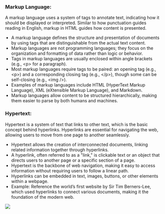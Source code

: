 <section class="explain-green">
    <!-- Comment out sections you don't want -->
    <!--<div class="banner-image"><img class="banner-img" src="https://sc-course-materials.s3.us-west-2.amazonaws.com/frontend-course/assets/html/banner-html5.png"></div>-->
    <!-- end banner image -->
    <div class="main-wrapper">
        <!-- Comment out sections you don't want -->
        <!--<div class="lead-content"><img class="leading-image" src="https://sc-course-materials.s3.us-west-2.amazonaws.com/frontend-course/assets/html/html5-logo-trans.png"></div>-->
        <!-- end leading content -->
        <div class="content-lesson">
          <h3>Markup Language:</h3>
<p>A markup language uses a system of tags to annotate text, indicating how it should be displayed or interpreted. Similar to how punctuation guides reading in English, markup in HTML guides how content is presented.</p>
<ul style="list-style-type: disc; padding-left: 20px;">
    <li>A markup language defines the structure and presentation of documents by using tags that are distinguishable from the actual text content.</li>
    <li>Markup languages are not programming languages; they focus on the organization and formatting of data rather than logic or behavior.</li>
    <li>Tags in markup languages are usually enclosed within angle brackets (e.g., <span class="tag-highlight">&lt;p&gt;</span> for a paragraph).</li>
    <li>Most markup languages require tags to be paired: an opening tag (e.g., <span class="tag-highlight">&lt;p&gt;</span>) and a corresponding closing tag (e.g., <span class="tag-highlight">&lt;/p&gt;</span>), though some can be self-closing (e.g., <span class="tag-highlight">&lt;img /&gt;</span>).</li>
    <li>Examples of markup languages include HTML (HyperText Markup Language), XML (eXtensible Markup Language), and Markdown.</li>
    <li>Markup languages allow content to be structured hierarchically, making them easier to parse by both humans and machines.</li>
</ul>
        </div>
        <!-- Comment out sections you don't want -->
        <!--<div class="trail-content"><img class="leading-image" src="https://sc-course-materials.s3.us-west-2.amazonaws.com/frontend-course/assets/html/html5-logo-trans.png"></div>-->
        <!-- end leading content -->
    </div>
    <!-- Comment out sections you don't want -->
    <!--<div class="banner-image"><img class="banner-img" src="https://sc-course-materials.s3.us-west-2.amazonaws.com/frontend-course/assets/html/banner-html5.png"></div>-->
    <!-- end bottom banner -->
</section>
<section class="explain-green">
    <!-- Comment out sections you don't want -->
    <!--<div class="banner-image"><img class="banner-img" src="https://sc-course-materials.s3.us-west-2.amazonaws.com/frontend-course/assets/html/banner-html5.png"></div>-->
    <!-- end banner image -->
    <div class="main-wrapper">
        <!-- Comment out sections you don't want -->
        <!--<div class="lead-content"><img class="leading-image" src="https://sc-course-materials.s3.us-west-2.amazonaws.com/frontend-course/assets/html/html5-logo-trans.png"></div>-->
        <!-- end leading content -->
        <div class="content-lesson">
          <h3>Hypertext:</h3>
<p>Hypertext is a system of text that links to other text, which is the basic concept behind hyperlinks. Hyperlinks are essential for navigating the web, allowing users to move from one page to another seamlessly.</p>
<ul style="list-style-type: disc; padding-left: 20px;">
    <li>Hypertext allows the creation of interconnected documents, linking related information together through hyperlinks.</li>
    <li>A hyperlink, often referred to as a "link," is clickable text or an object that directs users to another page or a specific section of a page.</li>
    <li>Hypertext is the backbone of web navigation, making it easy to access information without requiring users to follow a linear path.</li>
    <li>Hyperlinks can be embedded in text, images, buttons, or other elements within a webpage.</li>
    <li>Example: Reference the world’s first website by Sir Tim Berners-Lee, which used hyperlinks to connect various documents, making it the foundation of the modern web.</li>
</ul>
        </div>
        <!-- Comment out sections you don't want -->
        <div class="trail-content"><img class="leading-image" src="https://sc-course-materials.s3.us-west-2.amazonaws.com/frontend-course/assets/html/html5-logo-trans.png"></div>
        <!-- end leading content -->
    </div>
    <!-- Comment out sections you don't want -->
    <!--<div class="banner-image"><img class="banner-img" src="https://sc-course-materials.s3.us-west-2.amazonaws.com/frontend-course/assets/html/banner-html5.png"></div>-->
    <!-- end bottom banner -->
</section>
